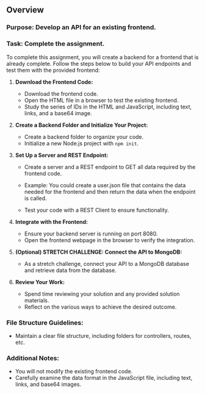 ## Overview

### Purpose: Develop an API for an existing frontend.
### Task: Complete the assignment.

To complete this assignment, you will create a backend for a frontend that is already complete. Follow the steps below to build your API endpoints and test them with the provided frontend:

1. **Download the Frontend Code:**
   - Download the frontend code.
   - Open the HTML file in a browser to test the existing frontend.
   - Study the series of IDs in the HTML and JavaScript, including text, links, and a base64 image.

2. **Create a Backend Folder and Initialize Your Project:**
   - Create a backend folder to organize your code.
   - Initialize a new Node.js project with `npm init`.

3. **Set Up a Server and REST Endpoint:**
   - Create a server and a REST endpoint to GET all data required by the frontend code.
   - Example: You could create a user.json file that contains the data needed for the frontend and then return the data when the endpoint is called. 

   - Test your code with a REST Client to ensure functionality.

4. **Integrate with the Frontend:**
   - Ensure your backend server is running on port 8080.
   - Open the frontend webpage in the browser to verify the integration.

5. **(Optional) STRETCH CHALLENGE: Connect the API to MongoDB:**
   - As a stretch challenge, connect your API to a MongoDB database and retrieve data from the database.

6. **Review Your Work:**
   - Spend time reviewing your solution and any provided solution materials.
   - Reflect on the various ways to achieve the desired outcome.

### File Structure Guidelines:

- Maintain a clear file structure, including folders for controllers, routes, etc.

### Additional Notes:

- You will not modify the existing frontend code.
- Carefully examine the data format in the JavaScript file, including text, links, and base64 images.

